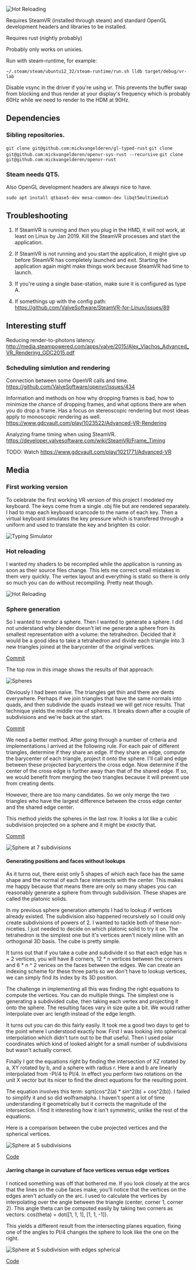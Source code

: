 ![Hot Reloading](media/hot-reloading.gif)

Requires SteamVR (installed through steam) and standard OpenGL development
headers and libraries to be installed.

Requires rust (nightly probably)

Probably only works on unixies.

Run with steam-runtime, for example:

```
~/.steam/steam/ubuntu12_32/steam-runtime/run.sh lldb target/debug/vr-lab
```

Disable vsync in the driver if you're using vr. This prevents the buffer swap
from blocking and thus render at your display's frequency which is probably 60Hz
while we need to render to the HDM at 90Hz.

## Dependencies

### Sibling repositories.

`git clone git@github.com:mickvangelderen/gl-typed-rust`
`git clone git@github.com:mickvangelderen/openvr-sys-rust --recursive`
`git clone git@github.com:mickvangelderen/openvr-rust`

### Steam needs QT5.

Also OpenGL development headers are always nice to have.

`sudo apt install qtbase5-dev mesa-common-dev libqt5multimedia5`

## Troubleshooting

1. If SteamVR is running and *then* you plug in the HMD, it will not work, at
   least on Linux by Jan 2019. Kill the SteamVR processes and start the
   application.

2. If SteamVR is not running and you start the application, it might give up
   before SteamVR has completely launched and exit. Starting the application
   again might make things work because SteamVR had time to launch.
   
3. If you're using a single base-station, make sure it is configured as type A.

4. If somethings up with the config path:
   https://github.com/ValveSoftware/SteamVR-for-Linux/issues/89

## Interesting stuff

Reducing render-to-photons latency: http://media.steampowered.com/apps/valve/2015/Alex_Vlachos_Advanced_VR_Rendering_GDC2015.pdf


### Scheduling simlution and rendering

Connection between some OpenVR calls and time.
https://github.com/ValveSoftware/openvr/issues/434

Information and methods on how why dropping frames is bad, how to minimize the
chance of dropping frames, and what options there are when you do drop a frame.
Has a focus on stereoscopic rendering but most ideas apply to monoscopic
rendering as well.
https://www.gdcvault.com/play/1023522/Advanced-VR-Rendering

Analyzing frame timing when using SteamVR.
https://developer.valvesoftware.com/wiki/SteamVR/Frame_Timing

TODO: Watch
https://www.gdcvault.com/play/1021771/Advanced-VR

## Media

### First working version

To celebrate the first working VR version of this project I modeled my keyboard.
The keys come from a single .obj file but are rendered separately. I had to map
each keyboard scancode to the name of each key. Then a virtual keyboard
simulates the key pressure which is transfered through a uniform and used to
translate the key and brighten its color.

![Typing Simulator](media/typing-simulator.jpg)

### Hot reloading

I wanted my shaders to be recompiled while the application is running as soon as
their source files change. This lets me correct small mistakes in them very
quickly. The vertex layout and everything is static so there is only so much you
can do without recompiling. Pretty neat though.

![Hot Reloading](media/hot-reloading.gif)

### Sphere generation

So I wanted to render a sphere. Then I wanted to generate a sphere. I did not
understand why blender doesn't let me generate a sphere from its smallest
representation with a volume: the tetrahedron. Decided that it would be a good
idea to take a tetrahedron and divide each triangle into 3 new triangles joined
at the barycenter of the original vertices.

[Commit](https://github.com/mickvangelderen/vr-lab/commit/42118e32d058836fa58fdbd1224750c05514af20)

The top row in this image shows the results of that approach:

![Spheres](media/spheres/spheres.jpg)

Obviously I had been naive. The triangles get thin and there are dents
everywhere. Perhaps if we join triangles that have the same normals into quads,
and then subdivide the quads instead we will get nice results. That technique
yields the middle row of spheres. It breaks down after a couple of subdivisions
and we're back at the start.

[Commit](https://github.com/mickvangelderen/vr-lab/commit/29f355ce63516bd215546d28169bb7d190399a0d)

We need a better method. After going through a number of criteria and
implementations I arrived at the following rule. For each pair of different
triangles, determine if they share an edge. If they share an edge, compute the
barycenter of each triangle, project it onto the sphere. I'll call and edge
between these projected barycenters the cross edge. Now determine if the center
of the cross edge is further away than that of the shared edge. If so, we would
benefit from merging the two triangles because it will prevent use from creating
dents.

However, there are too many candidates. So we only merge the two triangles who
have the largest difference between the cross edge center and the shared edge
center.

This method yields the spheres in the last row. It looks a lot like a cubic
subdivision projected on a sphere and it might be *exactly* that.

[Commit](https://github.com/mickvangelderen/vr-lab/commit/5051017792ff93a013b3e6a5510b5d9a96f16713)

![Sphere at 7 subdivisions](media/spheres/sphere_7.jpg)

#### Generating positions and faces without lookups

As it turns out, there exist only 5 shapes of which each face has the same shape
and the normal of each face intersects with the center. This makes me happy
because that means there are only so many shapes you can reasonably generate a
sphere from through subdivision. These shapes are called the platonic solids.

In my previous sphere generation attempts I had to lookup if vertices already
existed. The subdivision also happened recursively so I could only create
subdivisions of powers of 2. I wanted to tackle both of these non-niceties. I
just needed to decide on which platonic solid to try it on. The tetrahedron is
the simplest one but it's vertices aren't nicely inline with an orthogonal 3D
basis. The cube is pretty simple.

It turns out that if you take a cube and subdivide it so that each edge has n +
2 vertices, you will have 8 corners, 12 * n vertices between the corners and 6 *
n ^ 2 verices on the faces between the edges. We can create an indexing scheme
for these three parts so we don't have to lookup vertices, we can simply find
its index by its 3D position.

The challenge in implementing all this was finding the right equations to
compute the vertices. You can do multiple things. The simplest one is generating
a subdivided cube, then taking each vertex and projecting it onto the sphere.
The resulting faces vary in size quite a bit. We would rather interpolate over
arc length instead of the edge length.

It turns out you can do this fairly easily. It took me a good two days to get to
the point where I understood exactly how. First I was looking into spherical
interpolation which didn't turn out to be that useful. Then I used polar
coordinates which kind of looked alright for a small number of subdivisions but
wasn't actually correct. 

Finally I got the equations right by finding the intersection of XZ rotated by
a, XY rotated by b, and a sphere with radius r. Here a and b are linearly
interpolated from -PI/4 to PI/4. In effect you perform two rotations on the unit
X vector but its nicer to find the direct equations for the resulting point.

The equation involves this term: sqrt(cos^2(a) * sin^2(b) + cos^2(b)). I failed
to simplify it and so did wolframalpha. I haven't spent a lot of time
understanding it geometrically but it corrects the magnitude of the
intersection. I find it interesting how it isn't symmetric, unlike the rest of
the equations.

Here is a comparison between the cube projected vertices and the spherical
vertices.

![Sphere at 5 subdivisions](media/spheres/cubic_sphere.jpg)

[Code](https://github.com/mickvangelderen/vr-lab/releases/tag/cubic-sphere-generation)

#### Jarring change in curvature of face vertices versus edge vertices

I noticed something was off that bothered me. If you look closely at the arcs
that the lines on the cube faces make, you'll notice that the vertices on the
edges aren't actually on the arc. I used to calculate the vertices by
interpolating over the angle between the triangle (center, corner 1, corner 2).
This angle theta can be computed easily by taking two corners as vectors:
cos(theta) = dot([1, 1, 1], [1, 1, -1]).

This yields a different result from the intersecting planes equation, fixing one
of the angles to PI/4 changes the sphere to look like the one on the right.

![Sphere at 5 subdivision with edges spherical](media/spheres/cubic_sphere_fix_edge.jpg)

[Code](https://github.com/mickvangelderen/vr-lab/releases/tag/cubic-sphere-generation-fix-edge)
